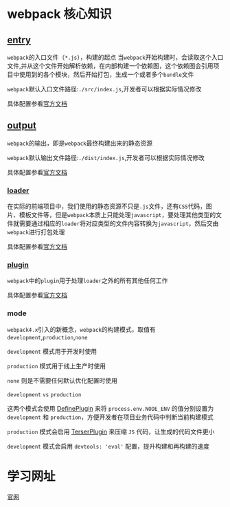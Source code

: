 # webpack 核心知识

## [entry](https://webpack.js.org/concepts/#entry)

`webpack`的入口文件（`*.js`），构建的起点
当`webpack`开始构建时，会读取这个入口文件,并从这个文件开始解析依赖，在内部构建一个依赖图，这个依赖图会引用项目中使用到的各个模块，然后开始打包，生成一个或者多个`bundle`文件

`webpack`默认入口文件路径:`./src/index.js`,开发者可以根据实际情况修改

具体配置参看[官方文档](https://webpack.js.org/concepts/#entry)

## [output](https://webpack.js.org/concepts/#output)

`webpack`的输出，即是`webpack`最终构建出来的静态资源

`webpack`默认输出文件路径:`./dist/index.js`,开发者可以根据实际情况修改

具体配置参看[官方文档](https://webpack.js.org/concepts/#loaders)

### [loader](https://webpack.js.org/concepts/#output)

在实际的前端项目中，我们使用的静态资源不只是`.js`文件，还有`CSS`代码，图片、模板文件等，但是`webpack`本质上只能处理`javascript`，要处理其他类型的文件就需要通过相应的`loader`将对应类型的文件内容转换为`javascript`，然后交由`webpack`进行打包处理

具体配置参看[官方文档](https://webpack.js.org/concepts/#loaders)

### [plugin](https://webpack.js.org/concepts/#plugins)

`webpack`中的`plugin`用于处理`loader`之外的所有其他任何工作

具体配置参看[官方文档](https://webpack.js.org/concepts/#plugins)

### mode

`webpack4.x`引入的新概念，`webpack`的构建模式，取值有`development`,`production`,`none`

`development` 模式用于开发时使用

`production` 模式用于线上生产时使用

`none` 则是不需要任何默认优化配置时使用

`development` `vs` `production`

这两个模式会使用 [DefinePlugin](https://webpack.js.org/plugins/define-plugin/) 来将 `process.env.NODE_ENV` 的值分别设置为 `development` 和 `production`，方便开发者在项目业务代码中判断当前构建模式

`production` 模式会启用 [TerserPlugin](https://github.com/webpack-contrib/terser-webpack-plugin) 来压缩 `JS` 代码，让生成的代码文件更小

`development` 模式会启用 `devtools: 'eval'` 配置，提升构建和再构建的速度

# 学习网址

[官网](https://webpack.js.org/)